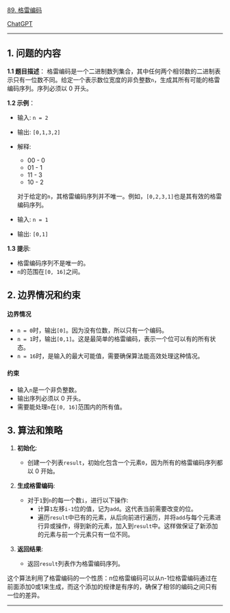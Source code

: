[89. 格雷编码](https://leetcode.cn/problems/gray-code)

[ChatGPT](https://chat.openai.com/share/208c144d-7d13-496c-87c2-e29e72e847e3)

---

## 1. 问题的内容
**1.1 题目描述**：
格雷编码是一个二进制数列集合，其中任何两个相邻数的二进制表示只有一位数不同。给定一个表示数位宽度的非负整数`n`，生成其所有可能的格雷编码序列。序列必须以 0 开头。

**1.2 示例**：
- 输入: `n = 2`
- 输出: `[0,1,3,2]`
- 解释:
  - 00 - 0
  - 01 - 1
  - 11 - 3
  - 10 - 2
  
  对于给定的`n`，其格雷编码序列并不唯一。例如，`[0,2,3,1]`也是其有效的格雷编码序列。

- 输入: `n = 1`
- 输出: `[0,1]`

**1.3 提示**:
- 格雷编码序列不是唯一的。
- `n`的范围在`[0, 16]`之间。

## 2. 边界情况和约束
#### 边界情况

- `n = 0`时，输出`[0]`。因为没有位数，所以只有一个编码。
- `n = 1`时，输出`[0,1]`。这是最简单的格雷编码，表示一个位可以有的所有状态。
- `n = 16`时，是输入的最大可能值，需要确保算法能高效处理这种情况。

#### 约束

- 输入`n`是一个非负整数。
- 输出序列必须以 0 开头。
- 需要能处理`n`在`[0, 16]`范围内的所有值。


## 3. 算法和策略

1. **初始化**:
   - 创建一个列表`result`，初始化包含一个元素`0`，因为所有的格雷编码序列都以 0 开始。

2. **生成格雷编码**:
   - 对于`1`到`n`的每一个数`i`，进行以下操作:
     - 计算`1`左移`i-1`位的值，记为`add`。这代表当前需要改变的位。
     - 遍历`result`中已有的元素，从后向前进行遍历，并将`add`与每个元素进行异或操作，得到新的元素，加入到`result`中。这样做保证了新添加的元素与前一个元素只有一位不同。

3. **返回结果**:
   - 返回`result`列表作为格雷编码序列。

这个算法利用了格雷编码的一个性质：n位格雷编码可以从n-1位格雷编码通过在前面添加0或1来生成，而这个添加的规律是有序的，确保了相邻的编码之间只有一位的差异。

---
